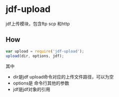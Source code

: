 # jdf-upload
jdf上传模块，包含ftp scp 和http

## How
``` js
var upload = require('jdf-upload');
upload(dir, options, jdf);
```

其中

* dir是jdf upload命令对应的上传文件路径，可以为空
* options是 命令行其他的参数
* jdf是jdf对象的引用
